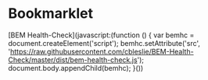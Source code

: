 # Bookmarklet
[BEM Health-Check](javascript:(function () {
    var bemhc = document.createElement('script');
    bemhc.setAttribute('src', 'https://raw.githubusercontent.com/cbleslie/BEM-Health-Check/master/dist/bem-health-check.js');                  
  document.body.appendChild(bemhc);
 }())
